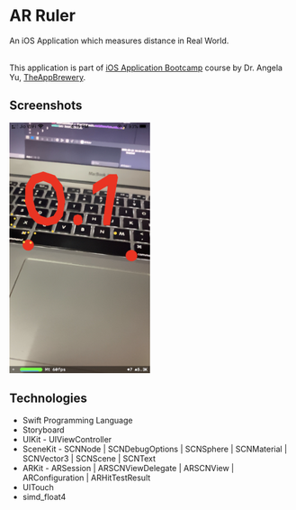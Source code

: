 #  AR Ruler
An iOS Application which measures distance in Real World.

<br>This application is part of <a href="https://www.udemy.com/course/ios-13-app-development-bootcamp/">iOS Application Bootcamp</a> course by Dr. Angela Yu, <a href="https://www.appbrewery.co">TheAppBrewery</a>.

## Screenshots
<img src="distance.jpeg" width="250">

## Technologies
- Swift Programming Language
- Storyboard 
- UIKit - UIViewController 
- SceneKit - SCNNode | SCNDebugOptions | SCNSphere | SCNMaterial | SCNVector3 | SCNScene | SCNText
- ARKit - ARSession | ARSCNViewDelegate | ARSCNView | ARConfiguration | ARHitTestResult
- UITouch
- simd_float4
